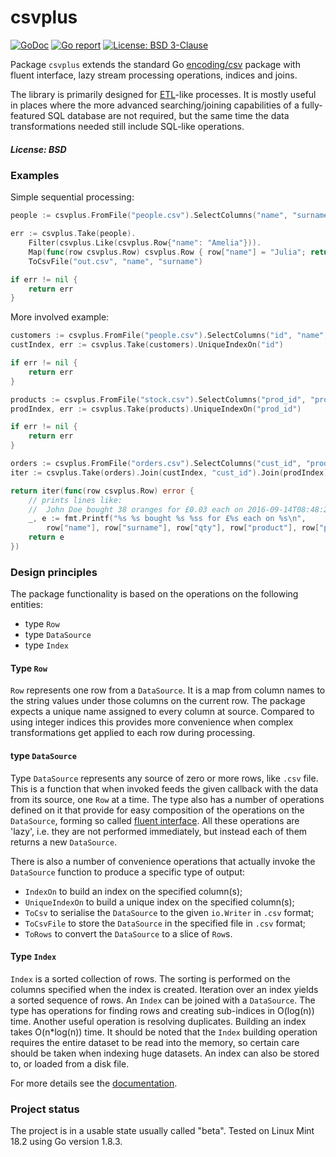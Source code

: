 # csvplus

[![GoDoc](https://godoc.org/github.com/maxim2266/csvplus?status.svg)](https://godoc.org/github.com/maxim2266/csvplus)
[![Go report](http://goreportcard.com/badge/maxim2266/csvplus)](http://goreportcard.com/report/maxim2266/csvplus)
[![License: BSD 3-Clause](https://img.shields.io/badge/License-BSD_3--Clause-yellow.svg)](https://opensource.org/licenses/BSD-3-Clause)

Package `csvplus` extends the standard Go [encoding/csv](https://golang.org/pkg/encoding/csv/)
package with fluent interface, lazy stream processing operations, indices and joins.

The library is primarily designed for [ETL](https://en.wikipedia.org/wiki/Extract,_transform,_load)-like processes.
It is mostly useful in places where the more advanced searching/joining capabilities of a fully-featured SQL
database are not required, but the same time the data transformations needed still include SQL-like operations.

##### License: BSD

### Examples

Simple sequential processing:
```Go
people := csvplus.FromFile("people.csv").SelectColumns("name", "surname", "id")

err := csvplus.Take(people).
	Filter(csvplus.Like(csvplus.Row{"name": "Amelia"})).
	Map(func(row csvplus.Row) csvplus.Row { row["name"] = "Julia"; return row }).
	ToCsvFile("out.csv", "name", "surname")

if err != nil {
	return err
}
```

More involved example:
```Go
customers := csvplus.FromFile("people.csv").SelectColumns("id", "name", "surname")
custIndex, err := csvplus.Take(customers).UniqueIndexOn("id")

if err != nil {
	return err
}

products := csvplus.FromFile("stock.csv").SelectColumns("prod_id", "product", "price")
prodIndex, err := csvplus.Take(products).UniqueIndexOn("prod_id")

if err != nil {
	return err
}

orders := csvplus.FromFile("orders.csv").SelectColumns("cust_id", "prod_id", "qty", "ts")
iter := csvplus.Take(orders).Join(custIndex, "cust_id").Join(prodIndex)

return iter(func(row csvplus.Row) error {
	// prints lines like:
	//	John Doe bought 38 oranges for £0.03 each on 2016-09-14T08:48:22+01:00
	_, e := fmt.Printf("%s %s bought %s %ss for £%s each on %s\n",
		row["name"], row["surname"], row["qty"], row["product"], row["price"], row["ts"])
	return e
})
```

### Design principles

The package functionality is based on the operations on the following entities:
- type `Row`
- type `DataSource`
- type `Index`

#### Type `Row`
`Row` represents one row from a `DataSource`. It is a map from column names
to the string values under those columns on the current row. The package expects a unique name
assigned to every column at source. Compared to using integer indices this provides more
convenience when complex transformations get applied to each row during processing.

#### type `DataSource`
Type `DataSource` represents any source of zero or more rows, like `.csv` file. This is a function
that when invoked feeds the given callback with the data from its source, one `Row` at a time.
The type also has a number of operations defined on it that provide for easy composition of the
operations on the `DataSource`, forming so called [fluent interface](https://en.wikipedia.org/wiki/Fluent_interface).
All these operations are 'lazy', i.e. they are not performed immediately, but instead each of them
returns a new `DataSource`.

There is also a number of convenience operations that actually invoke
the `DataSource` function to produce a specific type of output:
- `IndexOn` to build an index on the specified column(s);
- `UniqueIndexOn` to build a unique index on the specified column(s);
- `ToCsv` to serialise the `DataSource` to the given `io.Writer` in `.csv` format;
- `ToCsvFile` to store the `DataSource` in the specified file in `.csv` format;
- `ToRows` to convert the `DataSource` to a slice of `Row`s.

#### Type `Index`
`Index` is a sorted collection of rows. The sorting is performed on the columns specified when the index
is created. Iteration over an index yields a sorted sequence of rows. An `Index` can be joined with
a `DataSource`. The type has operations for finding rows and creating sub-indices in O(log(n)) time.
Another useful operation is resolving duplicates. Building an index takes O(n*log(n)) time. It should
be noted that the `Index` building operation requires the entire dataset to be read into
the memory, so certain care should be taken when indexing huge datasets. An index can also be
stored to, or loaded from a disk file.

For more details see the [documentation](https://godoc.org/github.com/maxim2266/csvplus).

### Project status
The project is in a usable state usually called "beta". Tested on Linux Mint 18.2 using Go version 1.8.3.
